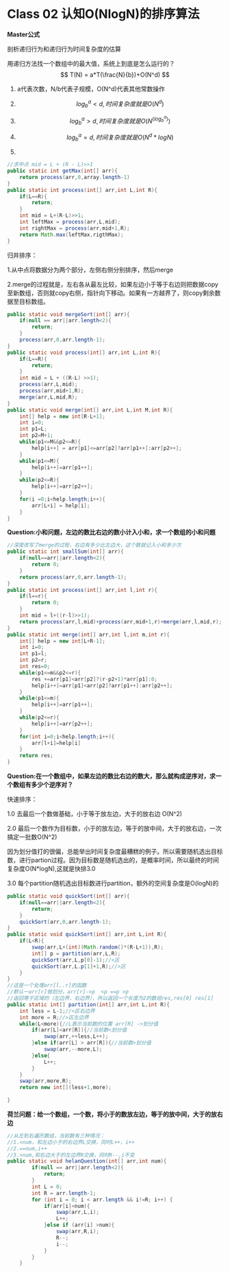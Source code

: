 # Class 02 认知O(NlogN)的排序算法

**Master公式**

剖析递归行为和递归行为时间复杂度的估算

用递归方法找一个数组中的最大值，系统上到底是怎么运行的？
$$
T(N) = a*T(\frac{N}{b})+O(N^d)
$$

1. a代表次数，N/b代表子规模，O(N^d)代表其他常数操作

2. $$
   log_b^a < d,时间复杂度就是O(N^d)
   $$

3. $$
   log_b^a > d,时间复杂度就是O(N^(log_b^a))
   $$

4. $$
   log_b^a = d,时间复杂度就是O(N^d*logN)
   $$

5. 

```java
//求中点 mid = L + (R - L)>>1
public static int getMax(int[] arr){
    return process(arr,0,array.length-1)
}
public static int process(int[] arr,int L,int R){
    if(L==R){
        return;
    }
    int mid = L+(R-L)>>1;
    int leftMax = process(arr,L,mid);
    int rightMax = process(arr,mid+1,R);
    return Math.max(leftMax,rigthMax);
}
```

归并排序：

1.从中点将数据分为两个部分，左侧右侧分别排序，然后merge

2.merge的过程就是，左右各从最左比较，如果左边小于等于右边则把数据copy至新数组，否则就copy右侧，指针向下移动。如果有一方越界了，则copy剩余数据至目标数组。

```java
public static void mergeSort(int[] arr){
    if(null == arr||arr.length<2){
        return;
    }
    process(arr,0,arr.length-1);
}
public static void process(int[] arr,int L,int R){
    if(L==R){
        return;
    }
    int mid = L + ((R-L) >>1);
    process(arr,L,mid);
    process(arr,mid+1,R);
    merge(arr,L,mid,R);
}
public static void merge(int[] arr,int L,int M,int R){
    int[] help = new int[R-L+1];
    int i=0;
    int p1=L;
    int p2=M+1;
    while(p1<=M&&p2<=R){
        help[i++] = arr[p1]<=arr[p2]?arr[p1++]:arr[p2++];
    }
    while(p1<=M){
        help[i++]=arr[p1++];
    }
    while(p2<=R){
        help[i++]=arr[p2++];
    }
    for(i =0;i<help.length;i++){
        arr[L+i] = help[i];
    }
}
```

**Question:小和问题，左边的数比右边的数小计入小和，求一个数组的小和问题**

```java
//深度改写了merge的过程，右边有多少比左边大，这个数就记入小和多少次
public static int smallSum(int[] arr){
    if(null==arr||arr.length<2){
        return 0;
    }
    return process(arr,0,arr.length-1);
}
public static int process(int[] arr,int l,int r){
    if(l==r){
        return 0;
    }
    int mid = l+((r-l)>>1);
    return process(arr,l,mid)+process(arr,mid+1,r)+merge(arr,l,mid,r);
}
public static int merge(int[] arr,int l,int m,int r){
    int[] help = new int[L+R-1];
    int i=0;
    int p1=l;
    int p2=r;
    int res=0;
    while(p1<=m&&p2<=r){
        res +=arr[p1]<arr[p2]?(r-p2+1)*arr[p1]:0;
        help[i++]=arr[p1]<arr[p2]?arr[p1++]:arr[p2++];
    }
    while(p1<=m){
        help[i++]=arr[p1++];
    }
    while(p2<=r){
        help[i++]=arr[p2++];
    }
    for(int i=0;i<help.length;i++){
        arr[l+i]=help[i]
    }
    return res;
}
```

**Question:在一个数组中，如果左边的数比右边的数大，那么就构成逆序对，求一个数组有多少个逆序对？**

快速排序：

1.0 去最后一个数做基础，小于等于放左边，大于的放右边 O(N^2)

2.0 最后一个数作为目标数，小于的放左边，等于的放中间，大于的放右边，一次搞定一批数O(N^2)

因为划分值打的很偏，总能举出时间复杂度最糟糕的例子。所以需要随机选出目标数，进行partion过程。因为目标数是随机选出的，是概率时间，所以最终的时间复杂度O(N*logN),这就是快排3.0

3.0  每个partition随机选出目标数进行partition，额外的空间复杂度是O(logN)的

```java
public static void quickSort(int[] arr){
    if(null==arr||arr.length<2){
        return;
    }
    quickSort(arr,0,arr.length-1);
}
public static void quickSort(int[] arr,int L,int R){
    if(L<R){
        swap(arr,L+(int)(Math.random()*(R-L+1)),R);
        int[] p = partition(arr,L,R);
        quickSort(arr,L,p[0]-1);//<区
        quickSort(arr,L.p[1]+1,R);//>区
    }
}
//这是一个处理arr[l..r]的函数
//默认一arr[r]做划分，arr[r]->p  <p ==p >p
//返回等于区域的（左边界，右边界），所以返回一个长度为2的数组res,res[0] res[1]
public static int[] partition(int[] arr,int L,int R){
    int less = L-1;//<区右边界
    int more = R;//>区左边界
    while(L<more){//L表示当前数的位置 arr[R] ->划分值
        if(arr[L]<arr[R]){//当前数<划分值
            swap(arr,++less,L++);
        }else if(arr[L] > arr[R]){//当前数>划分值
            swap(arr,--more,L);
        }else{
            L++;
        }
    }
    swap(arr,more,R);
    return new int[](less+1,more);
    
}
```

**荷兰问题：给一个数组，一个数，将小于的数放左边，等于的放中间，大于的放右边**

```java
//从左到右遍历数组，当前数有三种情况：
//1.<num，和左边小于的右边界L交换，同时L++，i++ 
//2.==num,i++
//3.>num,和右边大于的左边界R交换，同时R--,i不变
public static void helanQuestion(int[] arr,int num){
        if(null == arr||arr.length<2){
            return;
        }
        int L = 0;
        int R = arr.length-1;
        for (int i = 0; i < arr.length && i!=R; i++) {
            if(arr[i]<num){
                swap(arr,L,i);
                L++;
            }else if (arr[i] >num){
                swap(arr,R,i);
                R--;
                i--;
            }
        }
    }
```


